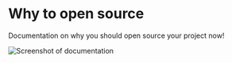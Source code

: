 # Why to open source

Documentation on why you should open source your project now!

![Screenshot of documentation](https://user-images.githubusercontent.com/624760/67500216-483e5b80-f67a-11e9-940e-038e51c72b5f.png)
